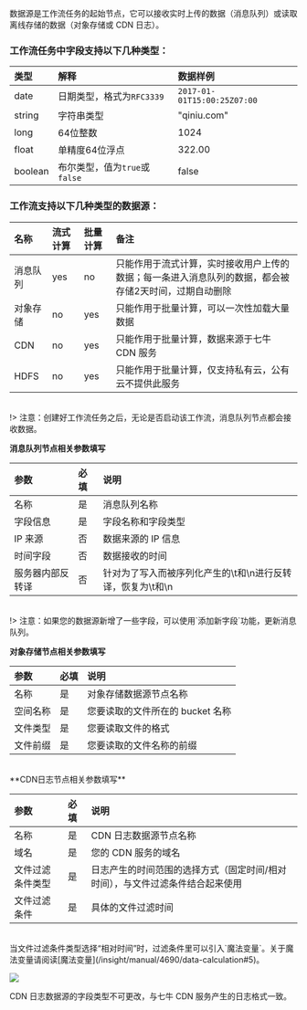 数据源是工作流任务的起始节点，它可以接收实时上传的数据（消息队列）或读取离线存储的数据（对象存储或 CDN 日志）。

### **工作流任务中字段支持以下几种类型：**

|类型|解释|数据样例|
|:--|:--|:--|
|date|日期类型，格式为`RFC3339`|`2017-01-01T15:00:25Z07:00`|
|string|字符串类型|"qiniu.com"|
|long|64位整数|1024|
|float|单精度64位浮点|322.00|
|boolean|布尔类型，值为`true`或`false`|false|

### **工作流支持以下几种类型的数据源：**

|名称|流式计算|批量计算|备注|
|:--|:--|:--|:--|
|消息队列|yes|no|只能作用于流式计算，实时接收用户上传的数据；每一条进入消息队列的数据，都会被存储2天时间，过期自动删除|
|对象存储|no|yes|只能作用于批量计算，可以一次性加载大量数据|
|CDN|no|yes|只能作用于批量计算，数据来源于七牛 CDN 服务|
|HDFS|no|yes|只能作用于批量计算，仅支持私有云，公有云不提供此服务|
</br>
!> 注意：创建好工作流任务之后，无论是否启动该工作流，消息队列节点都会接收数据。

**消息队列节点相关参数填写**

|参数|必填|说明|
|:---|:---|:---|
| 名称 |是|消息队列名称|
| 字段信息 |是|字段名称和字段类型|
| IP 来源 |否|数据来源的 IP 信息|
| 时间字段|否|数据接收的时间|
| 服务器内部反转译 |否|针对为了写入而被序列化产生的\\t和\\n进行反转译，恢复为\t和\n|
</br>
!> 注意：如果您的数据源新增了一些字段，可以使用`添加新字段`功能，更新消息队列。

**对象存储节点相关参数填写**

|参数|必填|说明|
|:---|:---|:---|
| 名称 |是|对象存储数据源节点名称|
| 空间名称 |是|您要读取的文件所在的 bucket 名称|
| 文件类型 |是|您要读取文件的格式|
| 文件前缀|是|您要读取的文件名称的前缀|
</br>
**CDN日志节点相关参数填写**

|参数|必填|说明|
|:---|:---|:---|
| 名称 |是|CDN 日志数据源节点名称|
| 域名 |是|您的 CDN 服务的域名|
| 文件过滤条件类型 |是|日志产生的时间范围的选择方式（固定时间/相对时间），与文件过滤条件结合起来使用|
| 文件过滤条件 |是|具体的文件过滤时间|
</br>
当文件过滤条件类型选择“相对时间”时，过滤条件里可以引入`魔法变量`。关于魔法变量请阅读[魔法变量](/insight/manual/4690/data-calculation#5)。

![](https://pandora-kibana.qiniu.com/relative-time.png)

CDN 日志数据源的字段类型不可更改，与七牛 CDN 服务产生的日志格式一致。
</br>